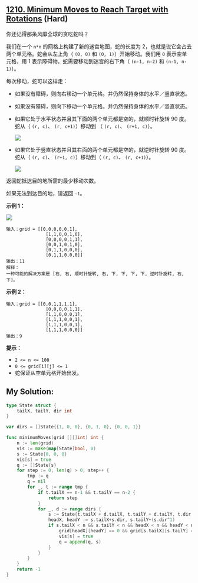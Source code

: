 ## [1210. Minimum Moves to Reach Target with Rotations](https://leetcode.cn/problems/minimum-moves-to-reach-target-with-rotations) (Hard)

你还记得那条风靡全球的贪吃蛇吗？

我们在一个 `n*n` 的网格上构建了新的迷宫地图，蛇的长度为 2，也就是说它会占去两个单元格。蛇会从左上角（ `(0, 0)` 和 `(0, 1)`）开始移动。我们用 `0` 表示空单元格，用 1 表示障碍物。蛇需要移动到迷宫的右下角（ `(n-1, n-2)` 和 `(n-1, n-1)`）。

每次移动，蛇可以这样走：

- 如果没有障碍，则向右移动一个单元格。并仍然保持身体的水平／竖直状态。
- 如果没有障碍，则向下移动一个单元格。并仍然保持身体的水平／竖直状态。
- 如果它处于水平状态并且其下面的两个单元都是空的，就顺时针旋转 90 度。蛇从（ `(r, c)`、 `(r, c+1)`）移动到 （ `(r, c)`、 `(r+1, c)`）。

  ![](https://assets.leetcode-cn.com/aliyun-lc-upload/uploads/2019/09/28/image-2.png)
- 如果它处于竖直状态并且其右面的两个单元都是空的，就逆时针旋转 90 度。蛇从（ `(r, c)`、 `(r+1, c)`）移动到（ `(r, c)`、 `(r, c+1)`）。

  ![](https://assets.leetcode-cn.com/aliyun-lc-upload/uploads/2019/09/28/image-1.png)

返回蛇抵达目的地所需的最少移动次数。

如果无法到达目的地，请返回 `-1`。

**示例 1：**

**![](https://assets.leetcode-cn.com/aliyun-lc-upload/uploads/2019/09/28/image.png)**

```
输入：grid = [[0,0,0,0,0,1],
               [1,1,0,0,1,0],
               [0,0,0,0,1,1],
               [0,0,1,0,1,0],
               [0,1,1,0,0,0],
               [0,1,1,0,0,0]]
输出：11
解释：
一种可能的解决方案是 [右, 右, 顺时针旋转, 右, 下, 下, 下, 下, 逆时针旋转, 右, 下]。

```

**示例 2：**

```
输入：grid = [[0,0,1,1,1,1],
               [0,0,0,0,1,1],
               [1,1,0,0,0,1],
               [1,1,1,0,0,1],
               [1,1,1,0,0,1],
               [1,1,1,0,0,0]]
输出：9

```

**提示：**

- `2 <= n <= 100`
- `0 <= grid[i][j] <= 1`
- 蛇保证从空单元格开始出发。

## My Solution:

```go
type State struct {
	tailX, tailY, dir int
}

var dirs = []State{{1, 0, 0}, {0, 1, 0}, {0, 0, 1}}

func minimumMoves(grid [][]int) int {
	n := len(grid)
	vis := make(map[State]bool, 0)
	s := State{0, 0, 0}
	vis[s] = true
	q := []State{s}
	for step := 0; len(q) > 0; step++ {
		tmp := q
		q = nil
		for _, t := range tmp {
			if t.tailX == n-1 && t.tailY == n-2 {
				return step
			}
			for _, d := range dirs {
				s := State{t.tailX + d.tailX, t.tailY + d.tailY, t.dir ^ d.dir}
				headX, headY := s.tailX+s.dir, s.tailY+(s.dir^1)
				if s.tailX < n && s.tailY < n && headX < n && headY < n && !vis[s] &&
					grid[headX][headY] == 0 && grid[s.tailX][s.tailY] == 0 && (d.dir == 0 || grid[s.tailX+1][s.tailY+1] == 0) {
					vis[s] = true
					q = append(q, s)
				}
			}
		}
	}
	return -1
}
```

